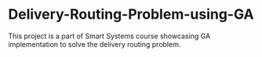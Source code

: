 # Delivery-Routing-Problem-using-GA
This project is a part of Smart Systems course showcasing GA implementation to solve the delivery routing problem.
